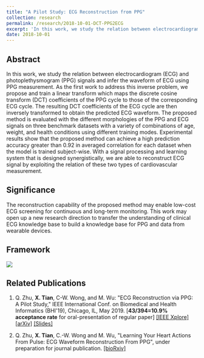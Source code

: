 ```yaml
---
title: "A Pilot Study: ECG Reconstruction from PPG"
collection: research
permalink: /research/2018-10-01-DCT-PPG2ECG
excerpt: 'In this work, we study the relation between electrocardiogram (ECG) and photoplethysmogram (PPG) signals and infer the waveform of ECG using PPG measurement. The reconstruction capability of the proposed method may enable low-cost ECG screening for continuous and long-term monitoring. This work may open up a new research direction to transfer the understanding of clinical ECG knowledge base to build a knowledge base for PPG and data from wearable devices.'
date: 2018-10-01
---
```


## Abstract
In this work, we study the relation between electrocardiogram (ECG) and photoplethysmogram (PPG) signals and infer the waveform of ECG using PPG measurement. As the first work to address this inverse problem, we propose and train a linear transform which maps the discrete cosine transform (DCT) coefficients of the PPG cycle to those of the corresponding ECG cycle. The resulting DCT coefficients of the ECG cycle are then inversely transformed to obtain the predicted ECG waveform. The proposed method is evaluated with the different morphologies of the PPG and ECG signals on three benchmark datasets with a variety of combinations of age, weight, and health conditions using different training modes. Experimental results show that the proposed method can achieve a high prediction accuracy greater than 0.92 in averaged correlation for each dataset when the model is trained subject-wise. With a signal processing and learning system that is designed synergistically, we are able to reconstruct ECG signal by exploiting the relation of these two types of cardiovascular measurement.

## Significance
The reconstruction capability of the proposed method may enable low-cost ECG screening for continuous and long-term monitoring. This work may open up a new research direction to transfer the understanding of clinical ECG knowledge base to build a knowledge base for PPG and data from wearable devices.

## Framework

![](https://xtian17.github.io/images/DCT_PPG2ECG/ppg2ecg_sysdiag.jpg)


## Related Publications

1. Q. Zhu, **X. Tian**, C-W. Wong, and M. Wu: "ECG Reconstruction via PPG: A Pilot Study," IEEE International Conf. on Biomedical and Health Informatics (BHI'19), Chicago, IL, May 2019. [**43/394=10.9% acceptance rate** for oral-presentation of regular paper] [[IEEE Xplore]](https://ieeexplore.ieee.org/document/8834612) [[arXiv]](https://arxiv.org/abs/1904.10481) [[Slides]](https://sigport.org/documents/ecg-reconstruction-ppg-pilot-study)

2. Q. Zhu, **X. Tian**, C.-W. Wong and M. Wu, "Learning Your Heart Actions From Pulse: ECG Waveform Reconstruction From PPG", under preparation for journal publication. [[bioRxiv]](https://www.biorxiv.org/content/10.1101/815258v1)


